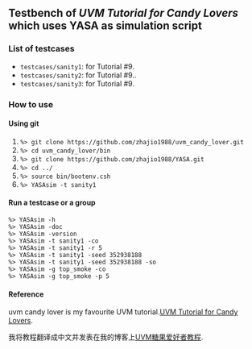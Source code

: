 ## Testbench of *UVM Tutorial for Candy Lovers* which uses YASA as simulation script

### List of testcases
- `testcases/sanity1`: for Tutorial #9.
- `testcases/sanity2`: for Tutorial #9..
- `testcases/sanity3`: for Tutorial #9.

### How to use
#### Using git
1. `%> git clone https://github.com/zhajio1988/uvm_candy_lover.git`
2. `%> cd uvm_candy_lover/bin`
3. `%> git clone https://github.com/zhajio1988/YASA.git`
4. `%> cd ../`
5. `%> source bin/bootenv.csh`
6. `%> YASAsim -t sanity1`

#### Run a testcase or a group
```
%> YASAsim -h    
%> YASAsim -doc 
%> YASAsim -version
%> YASAsim -t sanity1 -co
%> YASAsim -t sanity1 -r 5 
%> YASAsim -t sanity1 -seed 352938188
%> YASAsim -t sanity1 -seed 352938188 -so
%> YASAsim -g top_smoke -co
%> YASAsim -g top_smoke -p 5
```
    
#### Reference
uvm candy lover is my favourite UVM tutorial.[UVM Tutorial for Candy Lovers](http://cluelogic.com/).

我将教程翻译成中文并发表在我的博客上[UVM糖果爱好者教程](https://blog.csdn.net/zhajio/column/info/20484).
